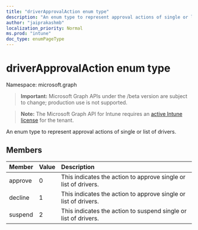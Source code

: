 ```yaml
---
title: "driverApprovalAction enum type"
description: "An enum type to represent approval actions of single or list of drivers."
author: "jaiprakashmb"
localization_priority: Normal
ms.prod: "intune"
doc_type: enumPageType
---
```


# driverApprovalAction enum type

Namespace: microsoft.graph

> **Important:** Microsoft Graph APIs under the /beta version are subject to change; production use is not supported.

> **Note:** The Microsoft Graph API for Intune requires an [active Intune license](https://go.microsoft.com/fwlink/?linkid=839381) for the tenant.

An enum type to represent approval actions of single or list of drivers.

## Members
|Member|Value|Description|
|:---|:---|:---|
|approve|0|This indicates the action to approve single or list of drivers.|
|decline|1|This indicates the action to approve single or list of drivers.|
|suspend|2|This indicates the action to suspend single or list of drivers.|
